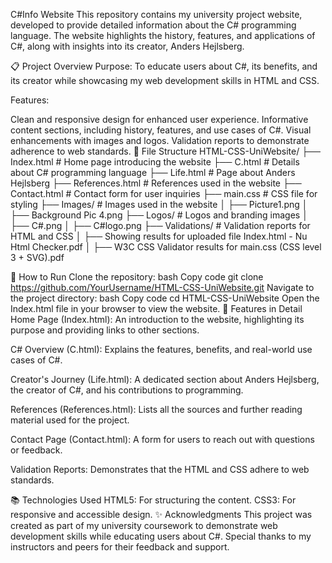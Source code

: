 C#Info Website
This repository contains my university project website, developed to provide detailed information about the C# programming language. The website highlights the history, features, and applications of C#, along with insights into its creator, Anders Hejlsberg.

📋 Project Overview
Purpose:
To educate users about C#, its benefits, and its creator while showcasing my web development skills in HTML and CSS.

Features:

Clean and responsive design for enhanced user experience.
Informative content sections, including history, features, and use cases of C#.
Visual enhancements with images and logos.
Validation reports to demonstrate adherence to web standards.
📂 File Structure
HTML-CSS-UniWebsite/
├── Index.html # Home page introducing the website
├── C.html # Details about C# programming language
├── Life.html # Page about Anders Hejlsberg
├── References.html # References used in the website
├── Contact.html # Contact form for user inquiries
├── main.css # CSS file for styling
├── Images/ # Images used in the website
│ ├── Picture1.png
│ ├── Background Pic 4.png
├── Logos/ # Logos and branding images
│ ├── C#.png
│ ├── C#logo.png
├── Validations/ # Validation reports for HTML and CSS
│ ├── Showing results for uploaded file Index.html - Nu Html Checker.pdf
│ ├── W3C CSS Validator results for main.css (CSS level 3 + SVG).pdf

🔧 How to Run
Clone the repository:
bash
Copy code
git clone https://github.com/YourUsername/HTML-CSS-UniWebsite.git
Navigate to the project directory:
bash
Copy code
cd HTML-CSS-UniWebsite
Open the Index.html file in your browser to view the website.
🌟 Features in Detail
Home Page (Index.html):
An introduction to the website, highlighting its purpose and providing links to other sections.

C# Overview (C.html):
Explains the features, benefits, and real-world use cases of C#.

Creator's Journey (Life.html):
A dedicated section about Anders Hejlsberg, the creator of C#, and his contributions to programming.

References (References.html):
Lists all the sources and further reading material used for the project.

Contact Page (Contact.html):
A form for users to reach out with questions or feedback.

Validation Reports:
Demonstrates that the HTML and CSS adhere to web standards.

📚 Technologies Used
HTML5: For structuring the content.
CSS3: For responsive and accessible design.
✨ Acknowledgments
This project was created as part of my university coursework to demonstrate web development skills while educating users about C#. Special thanks to my instructors and peers for their feedback and support.
